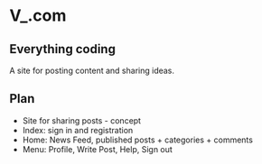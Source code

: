 # V_.com

## Everything coding

A site for posting content and sharing ideas.

## Plan
- Site for sharing posts - concept
- Index: sign in and registration
- Home: News Feed, published posts + categories + comments
- Menu: Profile, Write Post, Help, Sign out

